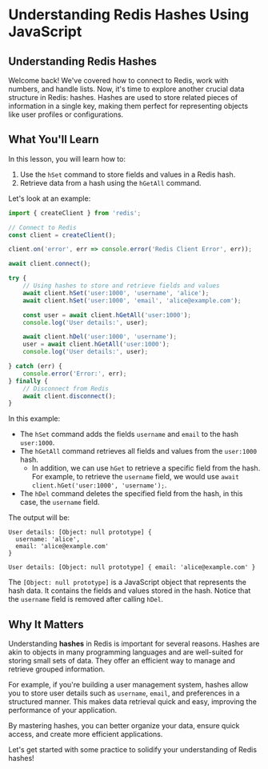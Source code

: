 # Understanding Redis Hashes Using JavaScript

## Understanding Redis Hashes
Welcome back! We've covered how to connect to Redis, work with numbers, and handle lists. Now, it's time to explore another crucial data structure in Redis: hashes. Hashes are used to store related pieces of information in a single key, making them perfect for representing objects like user profiles or configurations.

## What You'll Learn
In this lesson, you will learn how to:

1. Use the `hSet` command to store fields and values in a Redis hash.
2. Retrieve data from a hash using the `hGetAll` command.

Let's look at an example:

```JavaScript
import { createClient } from 'redis';

// Connect to Redis
const client = createClient();

client.on('error', err => console.error('Redis Client Error', err));

await client.connect();

try {
    // Using hashes to store and retrieve fields and values
    await client.hSet('user:1000', 'username', 'alice');
    await client.hSet('user:1000', 'email', 'alice@example.com');

    const user = await client.hGetAll('user:1000');
    console.log('User details:', user);

    await client.hDel('user:1000', 'username');
    user = await client.hGetAll('user:1000');
    console.log('User details:', user);

} catch (err) {
    console.error('Error:', err);
} finally {
    // Disconnect from Redis
    await client.disconnect();
}
```

In this example:

* The `hSet` command adds the fields `username` and `email` to the hash `user:1000`.
* The `hGetAll` command retrieves all fields and values from the `user:1000` hash.
  * In addition, we can use `hGet` to retrieve a specific field from the hash. For example, to retrieve the `username` field, we would use `await client.hGet('user:1000', 'username');`.
* The `hDel` command deletes the specified field from the hash, in this case, the `username` field.

The output will be:

```
User details: [Object: null prototype] {
  username: 'alice',
  email: 'alice@example.com'
}

User details: [Object: null prototype] { email: 'alice@example.com' }
```

The `[Object: null prototype]` is a JavaScript object that represents the hash data. It contains the fields and values stored in the hash. Notice that the `username` field is removed after calling `hDel`.

## Why It Matters
Understanding **hashes** in Redis is important for several reasons. Hashes are akin to objects in many programming languages and are well-suited for storing small sets of data. They offer an efficient way to manage and retrieve grouped information.

For example, if you're building a user management system, hashes allow you to store user details such as `username`, `email`, and preferences in a structured manner. This makes data retrieval quick and easy, improving the performance of your application.

By mastering hashes, you can better organize your data, ensure quick access, and create more efficient applications.

Let's get started with some practice to solidify your understanding of Redis hashes!
